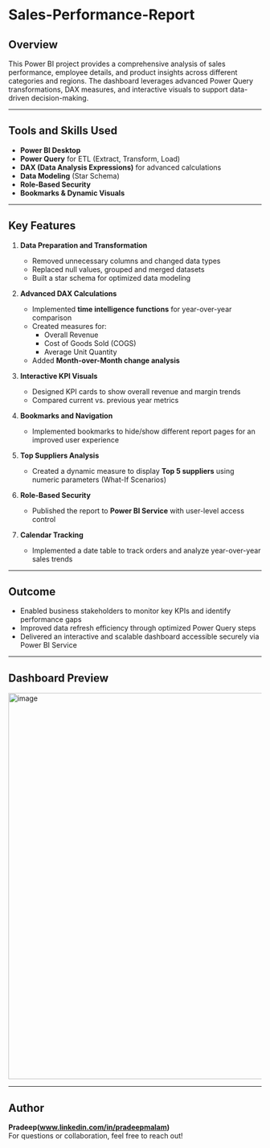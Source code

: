 # Sales-Performance-Report
## Overview
This Power BI project provides a comprehensive analysis of sales performance, employee details, and product insights across different categories and regions. The dashboard leverages advanced Power Query transformations, DAX measures, and interactive visuals to support data-driven decision-making.

---

## Tools and Skills Used
- **Power BI Desktop**
- **Power Query** for ETL (Extract, Transform, Load)
- **DAX (Data Analysis Expressions)** for advanced calculations
- **Data Modeling** (Star Schema)
- **Role-Based Security**
- **Bookmarks & Dynamic Visuals**

---

## Key Features

1. **Data Preparation and Transformation**
   - Removed unnecessary columns and changed data types  
   - Replaced null values, grouped and merged datasets  
   - Built a star schema for optimized data modeling  

2. **Advanced DAX Calculations**
   - Implemented **time intelligence functions** for year-over-year comparison  
   - Created measures for:
     - Overall Revenue
     - Cost of Goods Sold (COGS)
     - Average Unit Quantity  
   - Added **Month-over-Month change analysis**

3. **Interactive KPI Visuals**
   - Designed KPI cards to show overall revenue and margin trends  
   - Compared current vs. previous year metrics  

4. **Bookmarks and Navigation**
   - Implemented bookmarks to hide/show different report pages for an improved user experience  

5. **Top Suppliers Analysis**
   - Created a dynamic measure to display **Top 5 suppliers** using numeric parameters (What-If Scenarios)  

6. **Role-Based Security**
   - Published the report to **Power BI Service** with user-level access control  

7. **Calendar Tracking**
   - Implemented a date table to track orders and analyze year-over-year sales trends  

---

## Outcome
- Enabled business stakeholders to monitor key KPIs and identify performance gaps  
- Improved data refresh efficiency through optimized Power Query steps  
- Delivered an interactive and scalable dashboard accessible securely via Power BI Service
---

## Dashboard Preview
<img width="1366" height="768" alt="image" src="https://github.com/user-attachments/assets/29114d84-3a80-468c-82cd-56f894da035e" />


---

## Author
**Pradeep(www.linkedin.com/in/pradeepmalam)**  
For questions or collaboration, feel free to reach out!

